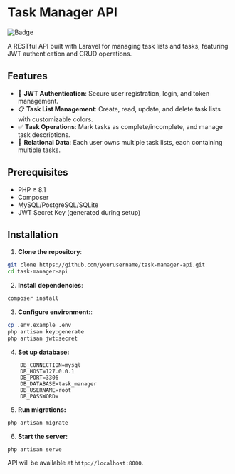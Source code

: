 # Task Manager API
![Badge](https://img.shields.io/badge/STATUS-IN%20DEVELOPMENT-green)

A RESTful API built with Laravel for managing task lists and tasks, featuring JWT authentication and CRUD operations.

## Features

- 🔐 **JWT Authentication**: Secure user registration, login, and token management.
- 📋 **Task List Management**: Create, read, update, and delete task lists with customizable colors.
- ✅ **Task Operations**: Mark tasks as complete/incomplete, and manage task descriptions.
- 🔗 **Relational Data**: Each user owns multiple task lists, each containing multiple tasks.

## Prerequisites

- PHP ≥ 8.1
- Composer
- MySQL/PostgreSQL/SQLite
- JWT Secret Key (generated during setup)

## Installation

1. **Clone the repository**:
```bash
git clone https://github.com/yourusername/task-manager-api.git
cd task-manager-api
```
2. **Install dependencies**:
```bash
composer install
```
3. **Configure environment:**: 
```bash
cp .env.example .env
php artisan key:generate
php artisan jwt:secret
```
4. **Set up database:**
```
    DB_CONNECTION=mysql
    DB_HOST=127.0.0.1
    DB_PORT=3306
    DB_DATABASE=task_manager
    DB_USERNAME=root
    DB_PASSWORD=
```
5. **Run migrations:**
```bash
php artisan migrate
```
6. **Start the server:**
```bash
php artisan serve
```

API will be available at `http://localhost:8000`.